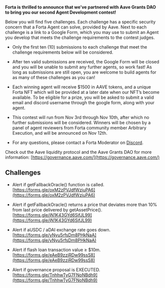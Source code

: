 **Forta is thrilled to announce that we’ve partnered with Aave Grants DAO to bring you our second Agent Development contest!**

Below you will find five challenges. Each challenge has a specific security concern that a Forta Agent can solve, provided by Aave. Next to each challenge is a link to a Google Form, which you may use to submit an Agent you develop that meets the challenge requirements to the contest judges.

- Only the first ten (10) submissions to each challenge that meet the challenge requirements below will be considered.

- After ten valid submissions are received, the Google Form will be closed and you will be unable to submit any further agents, so work fast! As long as submissions are still open, you are welcome to build agents for as many of these challenges as you can!

- Each winning agent will receive $1500 in AAVE tokens, and a unique Forta NFT which will be provided at a later date when our NFT’s become available. To be eligible for a prize, you will be asked to submit a valid email and discord username through the google form, along with your agent.

- This contest will run from Nov 3rd through Nov 10th, after which no further submissions will be considered.
  Winners will be chosen by a panel of agent reviewers from Forta community member Arbitrary Execution, and will be announced on Nov 12th.

- For any questions, please contact a Forta Moderator on [Discord](https://discord.gg/rsc55DqcCy).

Check out the Aave liquidity protocol and the Aave Grants DAO for more information: [https://governance.aave.com/](https://governance.aave.com/)

## Challenges

- Alert if getFallbackOracle() function is called. [https://forms.gle/oxM2zPVJdfWziuPA6](https://forms.gle/oxM2zPVJdfWziuPA6)

- Alert if getFallbackOracle() returns a price that deviates more than 10% from last price delivered by getAssetPrice(). [https://forms.gle/jN1K43GYd6SjfJL99](https://forms.gle/jN1K43GYd6SjfJL99)

- Alert if aUSDC / aDAI exchange rate goes down. [https://forms.gle/yNyu5rfsDm8PHkNaA](https://forms.gle/yNyu5rfsDm8PHkNaA)

- Alert if flash loan transaction value ≥ $10m. [https://forms.gle/eAeB9zziRDw99ssS8](https://forms.gle/eAeB9zziRDw99ssS8)

- Alert if governance proposal is EXECUTED. [https://forms.gle/TnhhwTyG7FNoNBdh9](https://forms.gle/TnhhwTyG7FNoNBdh9)
